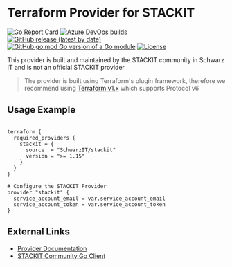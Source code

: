 # Terraform Provider for STACKIT

[![Go Report Card](https://goreportcard.com/badge/github.com/SchwarzIT/terraform-provider-stackit)](https://goreportcard.com/report/github.com/SchwarzIT/terraform-provider-stackit) <!--workflow-badge--><!--workflow-badge--> [![Azure DevOps builds](https://img.shields.io/azure-devops/build/schwarzit/schwarzit.odj.core/17957?label=E2E%20Tests)](https://dev.azure.com/schwarzit/schwarzit.odj.core/_build/latest?definitionId=17957&branchName=main) <br />[![GitHub release (latest by date)](https://img.shields.io/github/v/release/SchwarzIT/terraform-provider-stackit)](https://registry.terraform.io/providers/SchwarzIT/stackit/latest/docs) [![GitHub go.mod Go version of a Go module](https://img.shields.io/github/go-mod/go-version/gomods/athens.svg)](https://github.com/gomods/athens) [![License](https://img.shields.io/badge/License-Apache_2.0-lightgray.svg)](https://opensource.org/licenses/Apache-2.0) 

This provider is built and maintained by the STACKIT community in Schwarz IT and is not an official STACKIT provider

> The provider is built using Terraform's plugin framework, therefore we recommend using [Terraform v1.x](https://www.terraform.io/downloads) which supports Protocol v6

## Usage Example

```hcl

terraform {
  required_providers {
    stackit = {
      source  = "SchwarzIT/stackit"
      version = ">= 1.15"
    }
  }
}

# Configure the STACKIT Provider
provider "stackit" {
  service_account_email = var.service_account_email
  service_account_token = var.service_account_token
}

```

## External Links

* [Provider Documentation](https://registry.terraform.io/providers/SchwarzIT/stackit/latest/docs)
* [STACKIT Community Go Client](https://github.com/SchwarzIT/community-stackit-go-client)
